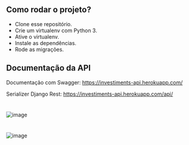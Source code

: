 ## Como rodar o projeto?

* Clone esse repositório.
* Crie um virtualenv com Python 3.
* Ative o virtualenv.
* Instale as dependências.
* Rode as migrações.

## Documentação da API
Documentação com Swagger:
https://investiments-api.herokuapp.com/

Serializer Django Rest:
https://investiments-api.herokuapp.com/api/
#
![image](https://user-images.githubusercontent.com/81093045/185272346-83d2b7a5-0a67-4ad0-ba93-d586942b32ba.png)

#

![image](https://user-images.githubusercontent.com/81093045/185272506-bcf9a097-eed6-44bd-bbae-3f953fe85743.png)
